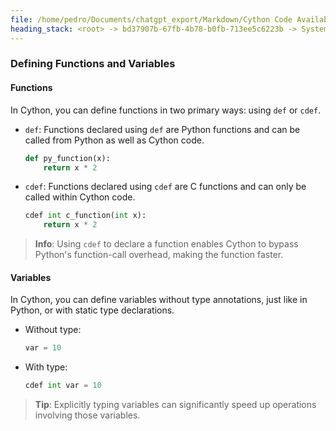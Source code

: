 ```yaml
---
file: /home/pedro/Documents/chatgpt_export/Markdown/Cython Code Availability.md
heading_stack: <root> -> bd37907b-67fb-4b78-b0fb-713ee5c6223b -> System -> 63bfd26c-ef54-45e1-9f04-fd6737297b25 -> System -> aaa2bcf0-05ef-44ed-97ee-fdece4f86d1e -> User -> 35ba7f8e-54c5-40bf-a04a-47391a0a871f -> Assistant -> 2d32b217-45dc-4604-af02-216e0e496a3b -> Tool -> 276f8111-9137-42a5-a7c8-b6a3bb187f72 -> Assistant -> aaa22d0e-0d3d-4e9c-8649-5b23012611cf -> User -> fbeb3ea1-d269-44f8-8fb1-4266b515ef66 -> Assistant -> Comprehensive Guide to Cython for Python Experts -> Introduction -> Setup and Installation -> Cython Syntax Basics -> Cythonizing Python Code -> Interfacing with C/C++ -> Performance Optimization -> Memory Management -> Parallelism -> Error Handling and Debugging -> Advanced Features -> Best Practices -> Case Studies -> Conclusion -> aaa291a0-5a29-4887-892f-3cd0f7d56f8f -> User -> 90ecde42-a64b-4a33-a218-878702e327fd -> Assistant -> Chapter: Cython Syntax Basics -> Introduction -> Defining Functions and Variables
---
```

### Defining Functions and Variables

#### Functions

In Cython, you can define functions in two primary ways: using `def` or `cdef`.

- `def`: Functions declared using `def` are Python functions and can be called from Python as well as Cython code.
  
  ```python
  def py_function(x):
      return x * 2
  ```

- `cdef`: Functions declared using `cdef` are C functions and can only be called within Cython code.
  
  ```python
  cdef int c_function(int x):
      return x * 2
  ```

> **Info**: Using `cdef` to declare a function enables Cython to bypass Python's function-call overhead, making the function faster.

#### Variables

In Cython, you can define variables without type annotations, just like in Python, or with static type declarations.

- Without type: 
  
  ```python
  var = 10
  ```

- With type:

  ```python
  cdef int var = 10
  ```

> **Tip**: Explicitly typing variables can significantly speed up operations involving those variables.

